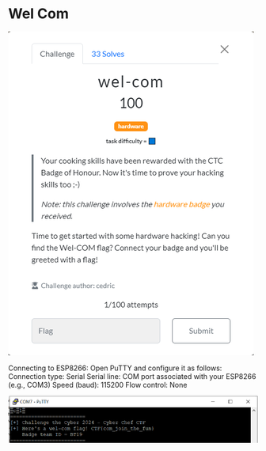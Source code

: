 # Wel Com
![image](./wel-com1.png)

Connecting to ESP8266:
    Open PuTTY and configure it as follows:
    Connection type: Serial
    Serial line: COM port associated with your ESP8266 (e.g., COM3)
    Speed (baud): 115200
    Flow control: None

![image](./wel-com2.png)

